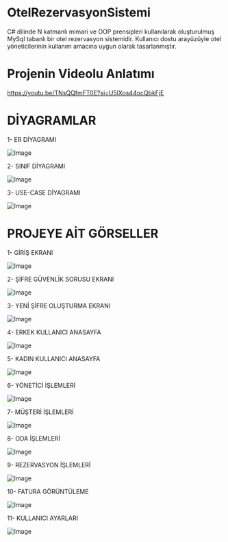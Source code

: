 # OtelRezervasyonSistemi
C# dilinde N katmanlı mimari ve OOP prensipleri kullanılarak oluşturulmuş MySql tabanlı bir otel rezervasyon sistemidir. Kullanıcı dostu arayüzüyle otel yöneticilerinin kullanım amacına uygun olarak tasarlanmıştır.

# Projenin Videolu Anlatımı
https://youtu.be/TNsQQfmFT0E?si=U5lXos44ocQbkFjE

# DİYAGRAMLAR

1- ER DİYAGRAMI

![Image](https://github.com/user-attachments/assets/8ce71bfd-aed5-4f1f-9532-47eb3c024567)


2- SINIF DİYAGRAMI

![Image](https://github.com/user-attachments/assets/a9dc6c15-53d5-4622-9ef3-11d99a6cafd8)


3- USE-CASE DİYAGRAMI

![Image](https://github.com/user-attachments/assets/3d8aacf2-8cc1-4c61-aced-2988053480e7)


# PROJEYE AİT GÖRSELLER

1- GİRİŞ EKRANI

![Image](https://github.com/user-attachments/assets/0fc79cc5-3690-4101-9204-5dc3b7f96a30)


2- ŞİFRE GÜVENLİK SORUSU EKRANI

![Image](https://github.com/user-attachments/assets/12433e36-9503-4f1d-bc97-6a0c29225931)


3- YENİ ŞİFRE OLUŞTURMA EKRANI

![Image](https://github.com/user-attachments/assets/1b4a1d66-82a1-4407-aaa2-b5f390ab042e)


4- ERKEK KULLANICI ANASAYFA

![Image](https://github.com/user-attachments/assets/9e455677-0742-4a69-a85f-0305605823b3)


5- KADIN KULLANICI ANASAYFA

![Image](https://github.com/user-attachments/assets/8593d2cf-69c6-4836-87a2-c3b0e4e6b04a)


6- YÖNETİCİ İŞLEMLERİ 

![Image](https://github.com/user-attachments/assets/e5d38d71-ba8d-4e58-9b54-3f5fdaaa83db)


7- MÜŞTERİ İŞLEMLERİ

![Image](https://github.com/user-attachments/assets/e29fb19d-398e-4a26-b2e7-dfc2382232f5)


8- ODA İŞLEMLERİ

![Image](https://github.com/user-attachments/assets/e9a99756-5eb5-4be9-b42a-30bc4e15bbfe)


9- REZERVASYON İŞLEMLERİ

![Image](https://github.com/user-attachments/assets/2b731e60-a84a-4c9c-b23a-4995bc276548)


10- FATURA GÖRÜNTÜLEME

![Image](https://github.com/user-attachments/assets/69574fad-acbe-4de8-a1fd-8aefc0c13507)


11- KULLANICI AYARLARI

![Image](https://github.com/user-attachments/assets/2d95e5c4-b373-4888-82d2-55212450acfb)





